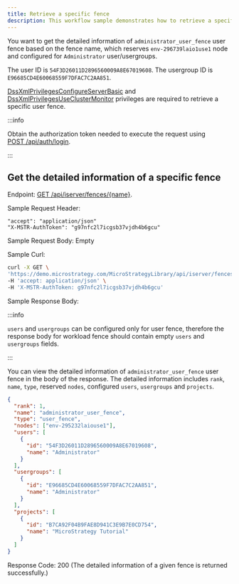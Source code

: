 ```yaml
---
title: Retrieve a specific fence
description: This workflow sample demonstrates how to retrieve a specific user or workload fence.
---
```


You want to get the detailed information of `administrator_user_fence` user fence based on the fence name, which reserves `env-296739laio1use1` node and configured for `Administrator` user/usergroups.

The user ID is `54F3D26011D2896560009A8E67019608`. The usergroup ID is `E96685CD4E60068559F7DFAC7C2AA851`.

[DssXmlPrivilegesConfigureServerBasic](https://www2.microstrategy.com/producthelp/Current/WebAPIReference/com/microstrategy/webapi/EnumDSSXMLPrivilegeTypes.html#DssXmlPrivilegesConfigureServerBasic) and [DssXmlPrivilegesUseClusterMonitor](https://www2.microstrategy.com/producthelp/Current/WebAPIReference/com/microstrategy/webapi/EnumDSSXMLPrivilegeTypes.html#DssXmlPrivilegesUseClusterMonitor) privileges are required to retrieve a specific user fence.

:::info

Obtain the authorization token needed to execute the request using [POST /api/auth/login](https://demo.microstrategy.com/MicroStrategyLibrary/api-docs/index.html#/Authentication/postLogin).

:::

## Get the detailed information of a specific fence

Endpoint: [GET /api/iserver/fences/{name}](https://demo.microstrategy.com/MicroStrategyLibrary/api-docs/index.html#/System%20Administration/getFence).

Sample Request Header:

```http
"accept": "application/json"
"X-MSTR-AuthToken": "g97nfc2l7icgsb37vjdh4b6gcu"
```

Sample Request Body: Empty

Sample Curl:

```bash
curl -X GET \
'https://demo.microstrategy.com/MicroStrategyLibrary/api/iserver/fences/administrator_user_fence' \
-H 'accept: application/json' \
-H 'X-MSTR-AuthToken: g97nfc2l7icgsb37vjdh4b6gcu'
```

Sample Response Body:

:::info

`users` and `usergroups` can be configured only for user fence, therefore the response body for workload fence should contain empty `users` and `usergroups` fields.

:::

You can view the detailed information of `administrator_user_fence` user fence in the body of the response. The detailed information includes `rank`, `name`, `type`, reserved `nodes`, configured `users`, `usergroups` and `projects`.

```json
{
  "rank": 1,
  "name": "administrator_user_fence",
  "type": "user_fence",
  "nodes": ["env-295232laiouse1"],
  "users": [
    {
      "id": "54F3D26011D2896560009A8E67019608",
      "name": "Administrator"
    }
  ],
  "usergroups": [
    {
      "id": "E96685CD4E60068559F7DFAC7C2AA851",
      "name": "Administrator"
    }
  ],
  "projects": [
    {
      "id": "B7CA92F04B9FAE8D941C3E9B7E0CD754",
      "name": "MicroStrategy Tutorial"
    }
  ]
}
```

Response Code: 200 (The detailed information of a given fence is returned successfully.)

